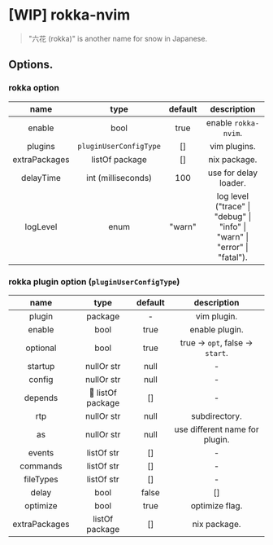 # [WIP] rokka-nvim

> "六花 (rokka)" is another name for snow in Japanese.

## Options.

### rokka option

| name | type | default | description |
|:-:|:-:|:-:|:-:|
| enable | bool | true | enable `rokka-nvim`. |
| plugins | `pluginUserConfigType` | [] | vim plugins. |
| extraPackages | listOf package | [] | nix package. |
| delayTime | int (milliseconds) | 100 | use for delay loader. |
| logLevel | enum | "warn" | log level ("trace" \| "debug" \| "info" \| "warn" \| "error" \| "fatal"). |

### rokka plugin option (`pluginUserConfigType`)

| name | type | default | description |
|:-:|:-:|:-:|:-:|
| plugin | package | - | vim plugin. |
| enable | bool | true | enable plugin. |
| optional | bool | true | true -> `opt`, false -> `start`. |
| startup | nullOr str | null | - |
| config | nullOr str | null | - |
| depends | :construction: listOf package | [] | - |
| rtp | nullOr str | null | subdirectory. |
| as | nullOr str | null | use different name for plugin. |
| events | listOf str | [] | - |
| commands | listOf str | [] | - |
| fileTypes | listOf str | [] | - |
| delay | bool | false | [] | - |
| optimize | bool | true | optimize flag. |
| extraPackages | listOf package | [] | nix package. |